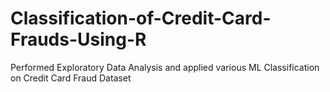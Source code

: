 # Classification-of-Credit-Card-Frauds-Using-R
Performed Exploratory Data Analysis and applied various ML Classification on Credit Card Fraud Dataset
